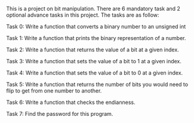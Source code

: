 This is a project on bit manipulation. There are 6 mandatory task and 2 optional advance tasks in this project. The tasks are as follow:

Task 0:
Write a function that converts a binary number to an unsigned int

Task 1:
Write a function that prints the binary representation of a number.

Task 2:
Write a function that returns the value of a bit at a given index.

Task 3:
Write a function that sets the value of a bit to 1 at a given index.

Task 4:
Write a function that sets the value of a bit to 0 at a given index.

Task 5:
Write a function that returns the number of bits you would need to flip to get from one number to another.

Task 6:
Write a function that checks the endianness.

Task 7:
Find the password for this program.
